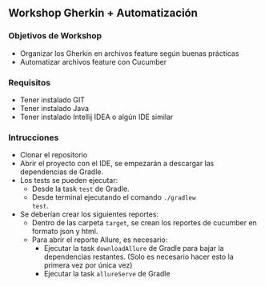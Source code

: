 ## Workshop Gherkin + Automatización
### Objetivos de Workshop
- Organizar  los Gherkin en archivos feature según buenas prácticas
- Automatizar archivos feature con Cucumber

### Requisitos
- Tener instalado GIT
- Tener instalado Java
- Tener instalado Intellij IDEA o algún IDE similar

### Intrucciones
- Clonar el repositorio
- Abrir el proyecto con el IDE, se empezarán a descargar las dependencias de Gradle.
- Los tests se pueden ejecutar:
    - Desde la task <code>test</code> de Gradle.
    - Desde terminal ejecutando el comando <code>./gradlew test</code>.
- Se deberían crear los siguientes reportes:
    - Dentro de las carpeta <code>target</code>, se crean los reportes de cucumber en formato json y html.
    - Para abrir el reporte Allure, es necesario:
      - Ejecutar la task <code>downloadAllure</code> de Gradle para bajar la dependencias restantes. (Solo es necesario hacer esto la primera vez por única vez)
      - Ejecutar la task <code>allureServe</code> de Gradle